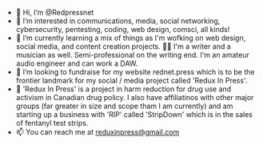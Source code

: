 - 👋 Hi, I’m @Redpressnet
- 👀 I’m interested in communications, media, social networking, cybersecurity, pentesting, coding, web design, comsci, all kinds!
- 🌱 I’m currently learning a mix of things as I'm wofking on web design, social media, and content creation projects.
🎸📝 I'm a writer and a musician as well. Semi-professional on the writing end. I'm an amateur audio engineer and can work a DAW.
- 💞️ I’m looking to fundraise for my website rednet.press which is to be the frontier landmark for my social / media project called 'Redux In Press'.
- 💉 'Redux In Press' is a project in harm reduction for drug use and activism in Canadian drug policy. I also have affiliatinos with other major groups (far         greater in size and scope tham I am currently) and am starting up a business with 'RIP' called 'StripDown' which is in the sales of fentanyl test strips.
- 📫 You can reach me at reduxinpress@gmail.com

<!---
Redpressnet/Redpressnet is a ✨ special ✨ repository because its `README.md` (this file) appears on your GitHub profile.
You can click the Preview link to take a look at your changes.
--->
